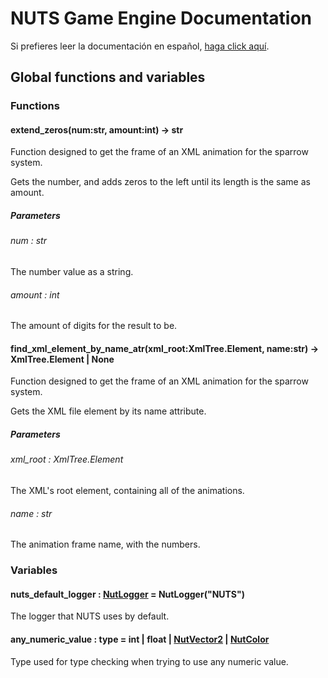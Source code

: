 # NUTS Game Engine Documentation

Si prefieres leer la documentación en español, [haga click aquí](/DOCUMENTATION_Ñ/INDEX.md).

## Global functions and variables

### Functions

#### extend_zeros(num:str, amount:int) -> str

Function designed to get the frame of an XML animation for the sparrow system.

Gets the number, and adds zeros to the left until its length is the same as amount.

##### Parameters

###### num : str

The number value as a string.

###### amount : int

The amount of digits for the result to be.

#### find_xml_element_by_name_atr(xml_root:XmlTree.Element, name:str) -> XmlTree.Element | None

Function designed to get the frame of an XML animation for the sparrow system.

Gets the XML file element by its name attribute.

##### Parameters

###### xml_root : XmlTree.Element

The XML's root element, containing all of the animations.

###### name : str

The animation frame name, with the numbers.

### Variables

#### nuts_default_logger : [NutLogger](/DOCUMENTATION/FILES/NUTLOGGER.md) = NutLogger("NUTS")

The logger that NUTS uses by default.

#### any_numeric_value : type = int | float | [NutVector2](/DOCUMENTATION/FILES/NUTVECTOR2.md) | [NutColor](/DOCUMENTATION/FILES/NUTCOLOR.md)

Type used for type checking when trying to use any numeric value.
